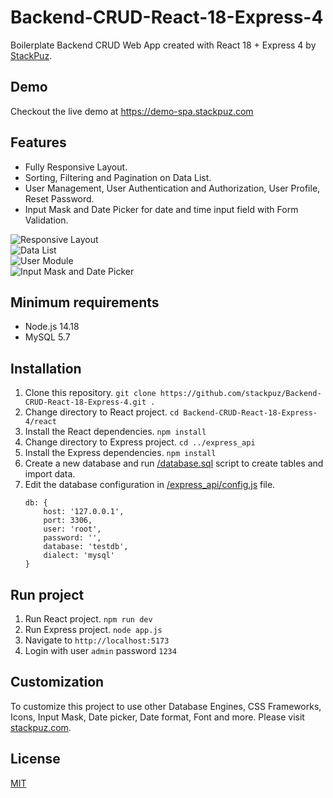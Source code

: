 # Backend-CRUD-React-18-Express-4
Boilerplate Backend CRUD Web App created with React 18 + Express 4 by [StackPuz](https://stackpuz.com).

## Demo
Checkout the live demo at https://demo-spa.stackpuz.com

## Features
- Fully Responsive Layout.
- Sorting, Filtering and Pagination on Data List.
- User Management, User Authentication and Authorization, User Profile, Reset Password.
- Input Mask and Date Picker for date and time input field with Form Validation.

![Responsive Layout](https://stackpuz.com/img/feature/responsive.gif)  
![Data List](https://stackpuz.com/img/feature/list.gif)  
![User Module](https://stackpuz.com/img/feature/user.png)  
![Input Mask and Date Picker](https://stackpuz.com/img/feature/date.gif)

## Minimum requirements
- Node.js 14.18
- MySQL 5.7

## Installation
1. Clone this repository. `git clone https://github.com/stackpuz/Backend-CRUD-React-18-Express-4.git .`
2. Change directory to React project. `cd Backend-CRUD-React-18-Express-4/react`
3. Install the React dependencies. `npm install`
4. Change directory to Express project. `cd ../express_api`
5. Install the Express dependencies. `npm install`
6. Create a new database and run [/database.sql](/database.sql) script to create tables and import data.
7. Edit the database configuration in [/express_api/config.js](/express_api/config.js) file.
    ```
    db: {
        host: '127.0.0.1',
        port: 3306,
        user: 'root',
        password: '',
        database: 'testdb',
        dialect: 'mysql'
    }
    ```

## Run project

1. Run React project. `npm run dev`
2. Run Express project. `node app.js`
3. Navigate to `http://localhost:5173`
4. Login with user `admin` password `1234`

## Customization
To customize this project to use other Database Engines, CSS Frameworks, Icons, Input Mask, Date picker, Date format, Font and more. Please visit [stackpuz.com](https://stackpuz.com).

## License

[MIT](https://opensource.org/licenses/MIT)